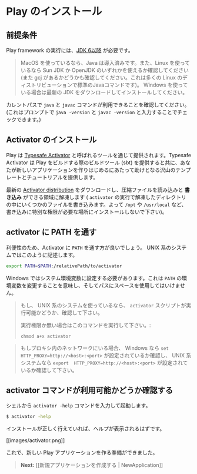 <!--- Copyright (C) 2009-2013 Typesafe Inc. <http://www.typesafe.com> -->
<!--
# Installing Play
-->
# Play のインストール

<!--
## Prerequisites
-->
## 前提条件

<!--
To run the Play framework, you need [JDK 6 or later](http://www.oracle.com/technetwork/java/javase/downloads/index.html). 
-->
Play framework の実行には、[JDK 6以降](http://www.oracle.com/technetwork/java/javase/downloads/index.html) が必要です。

<!--
> If you are using MacOS, Java is built-in. If you are using Linux, make sure to use either the Sun JDK or OpenJDK (and not gcj, which is the default Java command on many Linux distros). If you are using Windows, just download and install the latest JDK package.
-->
> MacOS を使っているなら、Java は導入済みです。また、Linux を使っているなら Sun JDK か OpenJDK のいずれかを使えるか確認してください (また gcj があるかどうかも確認してください。これは多くの Linux のディストリビューションで標準のJavaコマンドです)。 Windows を使っている場合は最新の JDK をダウンロードしてインストールしてください。

<!--
Be sure to have the `java` and `javac` commands in the current path (you can check this by typing `java -version` and `javac -version` at the shell prompt). 
-->
カレントパスで `java` と `javac` コマンドが利用できることを確認してください。(これはプロンプトで `java -version` と `javac -version` と入力することでチェックできます。)

<!--
## Install Activator
-->
## Activator のインストール

<!--
Play is distributed through a tool called [Typesafe Activator](http://typesafe.com/activator).  Typesafe Activator provides the build tool (sbt) that Play is built on, and also provides many templates and tutorials to help get you started with writing new applications.
-->
Play は [Typesafe Activator](http://typesafe.com/activator) と呼ばれるツールを通じて提供されます。Typesafe Activator は Play をビルドする際のビルドツール (sbt) を提供すると共に、あなたが新しいアプリケーションを作りはじめるにあたって助けとなる沢山のテンプレートとチュートリアルを提供します。

<!--
Download the latest [Activator distribution](https://typesafe.com/platform/getstarted) and extract the archive to a location where you have both read **and write** access. (Running `activator` writes some files to directories within the distribution, so don't install to `/opt`, `/usr/local` or anywhere else you’d need special permission to write to.)
-->
最新の [Activator distribution](https://typesafe.com/platform/getstarted) をダウンロードし、圧縮ファイルを読み込みと **書き込み** ができる領域に解凍します ( `activator` の実行で解凍したディレクトリの中にいくつかのファイルを書き込みます。よって `/opt` や `/usr/local` など、書き込みに特別な権限が必要な場所にインストールしないで下さい)。

<!--
## Add the activator script to your PATH
-->
## activator に PATH を通す

<!--
For convenience, you should add the Activator installation directory to your system `PATH`. On UNIX systems, this means doing something like:
-->
利便性のため、Activator に `PATH` を通す方が良いでしょう。 UNIX 系のシステムではこのように記述します。

```bash
export PATH=$PATH:/relativePath/to/activator
```

<!--
On Windows you’ll need to set it in the global environment variables. This means update the `PATH` in the environment variables and don't use a path with spaces.
-->
Windows ではシステム環境変数に設定する必要があります。これは `PATH` の環境変数を変更することを意味し、そしてパスにスペースを使用してはいけません。

<!--
> If you’re on UNIX, make sure that the `activator` script is executable.
> 
> Otherwise do a:
> ```bash
> chmod a+x activator
> ```
-->
> もし、 UNIX 系のシステムを使っているなら、 `activator` スクリプトが実行可能かどうか、確認して下さい。
> 
> 実行権限か無い場合はこのコマンドを実行して下さい。:
> ```
> chmod a+x activator
> ```

<!--
> If you're behind a proxy make sure to define it with `set HTTP_PROXY=http://<host>:<port>` on Windows or `export  HTTP_PROXY=http://<host>:<port>` on UNIX.
-->
> もしプロキシ内のネットワークにいる場合、 Windows なら `set HTTP_PROXY=http://<host>:<port>` が設定されているか確認し、 UNIX 系システムなら `export  HTTP_PROXY=http://<host>:<port>` が設定されているか確認して下さい。

<!--
## Check that the activator command is available
-->
## activator コマンドが利用可能かどうか確認する

<!--
From a shell, launch the `activator -help` command. 
-->
シェルから `activator -help` コマンドを入力して起動します。

```bash
$ activator -help
```

<!--
If everything is properly installed, you should see the basic help:
-->
インストールが正しく行えていれば、ヘルプが表示されるはずです。

[[images/activator.png]]

<!--
You are now ready to create a new Play application.
-->
これで、新しい Play アプリケーションを作る準備ができました。

<!--
> **Next:** [[Creating a new application | NewApplication]]
-->
> **Next:** [[新規アプリケーションを作成する | NewApplication]]
